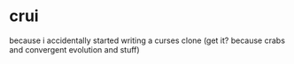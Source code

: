 # crui
because i accidentally started writing a curses clone
(get it? because crabs and convergent evolution and stuff)